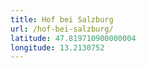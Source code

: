 ```yaml
---
title: Hof bei Salzburg
url: /hof-bei-salzburg/
latitude: 47.819710900000004
longitude: 13.2130752
---
```

